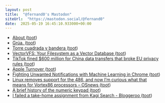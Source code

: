 ```yaml
---
layout: post
title:  "@fernand0's Mastodon"
siteUrl:  "https://mastodon.social/@fernand0"
date:  2025-05-19 16:45:10.933000+00:00
---
```

*  [About ](https://www.leadedsolder.com/about) ([toot](https://mastodon.social/@fernand0/114535504997935606))
*  [Grúa. ](https://avecesunafoto.wordpress.com/2025/05/18/grua-2) ([toot](https://mastodon.social/@fernand0/114535486194301620))
*  [Torre cuadrada y bandera ](https://www.flickr.com/photos/fernand0/54527334583) ([toot](https://mastodon.social/@fernand0/114535459371216032))
*  [VectorVFS: Your Filesystem as a Vector Database ](https://vectorvfs.readthedocs.io/en/latest/index.htm) ([toot](https://mastodon.social/@fernand0/114535234361489590))
*  [TikTok fined $600 million for China data transfers that broke EU privacy rules ](https://apnews.com/article/tiktok-ireland-european-union-data-privacy-regulation-d386ec74becc716905d7f686d6a448e) ([toot](https://mastodon.social/@fernand0/114534905730712106))
*  [Apple Turnover ](https://hypercritical.co/2025/05/09/apple-turnove) ([toot](https://mastodon.social/@fernand0/114534741385165951))
*  [Fighting Unwanted Notifications with Machine Learning in Chrome ](https://blog.chromium.org/2025/05/fighting-unwanted-notifications-with.htm) ([toot](https://mastodon.social/@fernand0/114534563632526918))
*  [Linux removes support for the 486, and now I’m curious what that means for Vortex86 processors  –  OSnews ](https://www.osnews.com/story/142343/linux-removes-support-for-the-486-and-now-im-curious-what-that-means-for-vortex86-processors) ([toot](https://mastodon.social/@fernand0/114534199662859847))
*  [A brief history of the numeric keypad ](https://www.doc.cc/articles/a-brief-history-of-the-numeric-keypa) ([toot](https://mastodon.social/@fernand0/114533940869516728))
*  [I failed a take-home assignment from Kagi Search - Bloggeroo ](https://bloggeroo.dev/articles/20250403143) ([toot](https://mastodon.social/@fernand0/114533687485043459))
